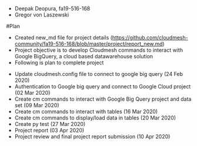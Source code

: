 * Deepak Deopura, fa19-516-168
* Gregor von Laszewski

#Plan
+ Created new_md file for project details (https://github.com/cloudmesh-community/fa19-516-168/blob/master/project/report_new.md)
+ Project objective is to develop Cloudmesh commands to interact with Google BigQuery, a cloud based datawarehouse solution
+ Following is plan to complete project
* Update cloudmesh.config file to connect to google big query (24 Feb 2020)
* Authentication to Google big query and connect to Google Cloud project (02 Mar 2020)
* Create cm commands to interact with Google Big Query project and data set (09 Mar 2020)
* Create cm commands to interact with tables (16 Mar 2020)
* Create cm commands to display/load data in tables (20 Mar 2020)
* Create py test (27 Mar 2020)
* Project report (03 Apr 2020)
* Project review and final project report submission (10 Apr 2020)